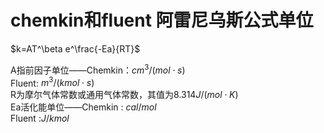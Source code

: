# chemkin和fluent 阿雷尼乌斯公式单位 
 $k=AT^\beta e^\frac{-Ea}{RT}$  

A指前因子单位——Chemkin：$cm^3/(mol\cdot s)$    
Fluent: $m^3/(kmol\cdot s)$   
R为摩尔气体常数或通用气体常数，其值为8.314$J/(mol\cdot K)$  
Ea活化能单位——Chemkin : $cal/mol$  
Fluent :$J/kmol$